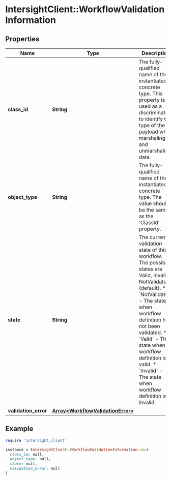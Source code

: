 # IntersightClient::WorkflowValidationInformation

## Properties

| Name | Type | Description | Notes |
| ---- | ---- | ----------- | ----- |
| **class_id** | **String** | The fully-qualified name of the instantiated, concrete type. This property is used as a discriminator to identify the type of the payload when marshaling and unmarshaling data. | [default to &#39;workflow.ValidationInformation&#39;] |
| **object_type** | **String** | The fully-qualified name of the instantiated, concrete type. The value should be the same as the &#39;ClassId&#39; property. | [default to &#39;workflow.ValidationInformation&#39;] |
| **state** | **String** | The current validation state of this workflow. The possible states are Valid, Invalid, NotValidated (default). * &#x60;NotValidated&#x60; - The state when workflow definition has not been validated. * &#x60;Valid&#x60; - The state when workflow definition is valid. * &#x60;Invalid&#x60; - The state when workflow definition is invalid. | [optional][readonly][default to &#39;NotValidated&#39;] |
| **validation_error** | [**Array&lt;WorkflowValidationError&gt;**](WorkflowValidationError.md) |  | [optional] |

## Example

```ruby
require 'intersight_client'

instance = IntersightClient::WorkflowValidationInformation.new(
  class_id: null,
  object_type: null,
  state: null,
  validation_error: null
)
```

